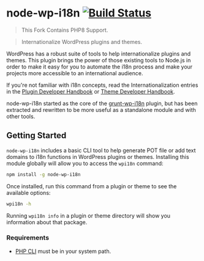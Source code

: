 # node-wp-i18n [![Build Status](https://travis-ci.org/cedaro/node-wp-i18n.png?branch=develop)](https://travis-ci.org/cedaro/node-wp-i18n)

> This Fork Contains PHP8 Support.

> Internationalize WordPress plugins and themes.

WordPress has a robust suite of tools to help internationalize plugins and themes. This plugin brings the power of those existing tools to Node.js in order to make it easy for you to automate the i18n process and make your projects more accessible to an international audience.

If you're not familiar with i18n concepts, read the Internationalization entries in the [Plugin Developer Handbook](https://developer.wordpress.org/plugins/internationalization/) or [Theme Developer Handbook](https://developer.wordpress.org/themes/functionality/internationalization/).

node-wp-i18n started as the core of the [grunt-wp-i18n](https://github.com/cedaro/grunt-wp-i18n) plugin, but has been extracted and rewritten to be more useful as a standalone module and with other tools.


## Getting Started

`node-wp-i18n` includes a basic CLI tool to help generate POT file or add text domains to i18n functions in WordPress plugins or themes. Installing this module globally will allow you to access the `wpi18n` command:

```sh
npm install -g node-wp-i18n
```

Once installed, run this command from a plugin or theme to see the available options:

```sh
wpi18n -h
```

Running `wpi18n info` in a plugin or theme directory will show you information about that package.


### Requirements

* [PHP CLI](http://www.php.net/manual/en/features.commandline.introduction.php) must be in your system path.
